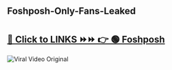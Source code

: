 
 ## Foshposh-Only-Fans-Leaked

# <h2><a href="https://clipsfans.com/Foshposh&ref=git">🔗 Click to LINKS ⏩⏩ 👉 🟢 Foshposh </a></h2>

<a href="https://clipsfans.com/Foshposh&ref=git" rel="nofollow" data-target="animated-image.originalLink"><img src="https://i.ibb.co.com/xMMVF88/686577567.gif" alt="Viral Video Original" style="max-width: 100%; display: inline-block;" data-target="animated-image.originalImage"></a>
